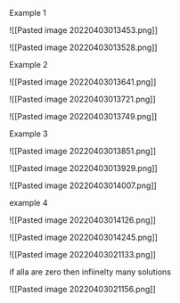 Example 1

![[Pasted image 20220403013453.png]]

![[Pasted image 20220403013528.png]]

Example 2

![[Pasted image 20220403013641.png]]

![[Pasted image 20220403013721.png]]

![[Pasted image 20220403013749.png]]

Example 3

![[Pasted image 20220403013851.png]]

![[Pasted image 20220403013929.png]]

![[Pasted image 20220403014007.png]]

example 4

![[Pasted image 20220403014126.png]]

![[Pasted image 20220403014245.png]]


![[Pasted image 20220403021133.png]]

if alla are zero then infiinelty many solutions

![[Pasted image 20220403021156.png]]


